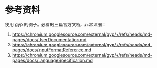 # 参考资料
使用 gyp 的例子。必看的三篇官方文档，非常详细：
1. https://chromium.googlesource.com/external/gyp/+/refs/heads/md-pages/docs/UserDocumentation.md
2. https://chromium.googlesource.com/external/gyp/+/refs/heads/md-pages/docs/InputFormatReference.md
3. https://chromium.googlesource.com/external/gyp/+/refs/heads/md-pages/docs/LanguageSpecification.md